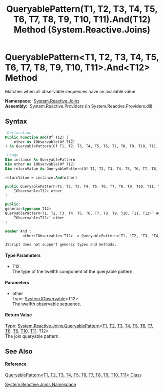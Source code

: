 ﻿---
title: QueryablePattern(T1, T2, T3, T4, T5, T6, T7, T8, T9, T10, T11).And(T12) Method  (System.Reactive.Joins)
TOCTitle: And(T12) Method
ms:assetid: M:System.Reactive.Joins.QueryablePattern`11.And``1(System.IObservable{``0})
ms:mtpsurl: https://msdn.microsoft.com/en-us/library/Hh229721(v=VS.103)
ms:contentKeyID: 36069392
ms.date: 06/28/2011
mtps_version: v=VS.103
f1_keywords:
- System.Reactive.Joins.QueryablePattern`11.And``1
dev_langs:
- CSharp
- JScript
- VB
- FSharp
- c++
---

# QueryablePattern\<T1, T2, T3, T4, T5, T6, T7, T8, T9, T10, T11\>.And\<T12\> Method

Matches when all observable sequences have an available value.

**Namespace:**  [System.Reactive.Joins](hh211841\(v=vs.103\).md)  
**Assembly:**  System.Reactive.Providers (in System.Reactive.Providers.dll)

## Syntax

``` vb
'Declaration
Public Function And(Of T12) ( _
    other As IObservable(Of T12) _
) As QueryablePattern(Of T1, T2, T3, T4, T5, T6, T7, T8, T9, T10, T11, T12)
```

``` vb
'Usage
Dim instance As QueryablePattern
Dim other As IObservable(Of T12)
Dim returnValue As QueryablePattern(Of T1, T2, T3, T4, T5, T6, T7, T8, T9, T10, T11, T12)

returnValue = instance.And(other)
```

``` csharp
public QueryablePattern<T1, T2, T3, T4, T5, T6, T7, T8, T9, T10, T11, T12> And<T12>(
    IObservable<T12> other
)
```

``` c++
public:
generic<typename T12>
QueryablePattern<T1, T2, T3, T4, T5, T6, T7, T8, T9, T10, T11, T12>^ And(
    IObservable<T12>^ other
)
```

``` fsharp
member And : 
        other:IObservable<'T12> -> QueryablePattern<'T1, 'T2, 'T3, 'T4, 'T5, 'T6, 'T7, 'T8, 'T9, 'T10, 'T11, 'T12> 
```

``` jscript
JScript does not support generic types and methods.
```

#### Type Parameters

  - T12  
    The type of the twelfth component of the queryable pattern.

#### Parameters

  - other  
    Type: [System.IObservable](https://msdn.microsoft.com/en-us/library/Dd990377)\<T12\>  
    The twelfth observable sequence.  

#### Return Value

Type: [System.Reactive.Joins.QueryablePattern](hh244322\(v=vs.103\).md)\<[T1](hh229687\(v=vs.103\).md), [T2](hh229687\(v=vs.103\).md), [T3](hh229687\(v=vs.103\).md), [T4](hh229687\(v=vs.103\).md), [T5](hh229687\(v=vs.103\).md), [T6](hh229687\(v=vs.103\).md), [T7](hh229687\(v=vs.103\).md), [T8](hh229687\(v=vs.103\).md), [T9](hh229687\(v=vs.103\).md), [T10](hh229687\(v=vs.103\).md), [T11](hh229687\(v=vs.103\).md), T12\>  
The join queryable pattern.  

## See Also

#### Reference

[QueryablePattern\<T1, T2, T3, T4, T5, T6, T7, T8, T9, T10, T11\> Class](hh229687\(v=vs.103\).md)

[System.Reactive.Joins Namespace](hh211841\(v=vs.103\).md)

